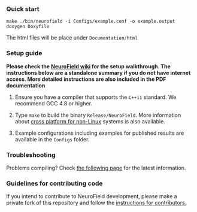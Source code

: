 ### Quick start

    make ./bin/neurofield -i Configs/example.conf -o example.output
    doxygen Doxyfile
    
The html files will be place under `Documentation/html`
### Setup guide

**Please check the [NeuroField wiki](https://github.com/BrainDynamicsUSYD/neurofield/wiki) for the setup walkthrough. The instructions below are a standalone summary if you do not have internet access. More detailed instructions are also included in the PDF documentation**

1. Ensure you have a compiler that supports the `C++11` standard. We recommend GCC 4.8 or higher.

2. Type `make` to build the binary `Release/NeuroField`. More information about [cross platform for non-Linux](https://github.com/BrainDynamicsUSYD/neurofield/wiki/Cross-platform-support) systems is also available. 

3. Example configurations including examples for published results are available in the `Configs` folder.

### Troubleshooting

Problems compiling? Check [the following page](https://github.com/BrainDynamicsUSYD/neurofield/wiki/Troubleshooting) for the latest information.

### Guidelines for contributing code

If you intend to contribute to NeuroField development, please make a private fork of this repository and follow the [instructions for contributors.](https://github.com/BrainDynamicsUSYD/neurofield/wiki/How-to-contribute-code-to-NeuroField)
